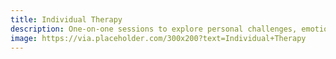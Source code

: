 ```yaml
---
title: Individual Therapy
description: One-on-one sessions to explore personal challenges, emotions, and mental health goals in a safe, supportive space.
image: https://via.placeholder.com/300x200?text=Individual+Therapy
---
```

